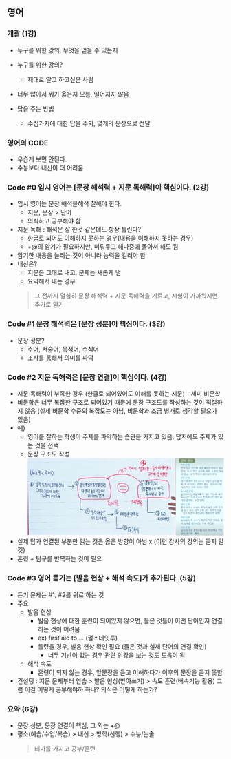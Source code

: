 ## 영어
### 개괄 (1강)
- 누구를 위한 강의, 무엇을 얻을 수 있는지
- 누구를 위한 강의?
  - 제대로 알고 하고싶은 사람
- 너무 많아서 뭐가 옳은지 모름, 떨어지지 않음

- 답을 주는 방법
  - 수십가지에 대한 답을 주되, 몇개의 문장으로 전달

### 영어의 CODE
- 우습게 보면 안된다.
- 수능보다 내신이 더 어려움

### Code #0 입시 영어는 [문장 해석력 + 지문 독해력]이 핵심이다. (2강)
  - 입시 영어는 문장 해석을해석 잘해야 한다.
    - 지문, 문장 > 단어
    - 의식하고 공부해야 함
  - 지문 독해 : 해석은 잘 한것 같은데도 항상 틀린다?
    - 한글로 되어도 이해하지 못하는 경우(내용을 이해하지 못하는 경우)
    - +@의 암기가 필요하지만, 미뤄두고 해나중에 몰아서 해도 됨
  - 암기한 내용을 늘리는 것이 아니라 능력을 길러야 함
  - 내신은?
    - 지문은 그대로 내고, 문제는 새롭게 냄
    - 요약해서 내는 경우
    > 그 전까지 열심히 문장 해석력 + 지문 독해력을 기르고, 시험이 가까워지면 추가로 암기

### Code #1 문장 해석력은 [문장 성분]이 핵심이다. (3강)
  - 문장 성분?
    - 주어, 서술어, 목적어, 수식어
    - 조사를 통해서 의미를 파악

### Code #2 지문 독해력은 [문장 연결]이 핵심이다. (4강)
  - 지문 독해력이 부족한 경우 (한글로 되어있어도 이해를 못하는 지문) - 세미 비문학
   - 비문학은 너무 복잡한 구조로 되어있기 때문에 문장 구조도를 작성하는 것이 적절하지 않음 (실제 비문학 수준의 복잡도는 아님, 비문학과 조금 별개로 생각할 필요가 있음)
  - 예)
    - 영어를 잘하는 학생이 주제를 파악하는 습관을 가지고 있음, 답지에도 주제가 있는 것을 선택
    - 문장 구조도 작성
    ![문장구조도](eng_image1.png)
  - 실제 답과 연결된 부분만 읽는 것은 옳은 방향이 아님 x (이런 강사의 강의는 듣지 말것)
  - 훈련 + 탐구를 반복하는 것이 필요

### Code #3 영어 듣기는 [발음 현상 + 해석 속도]가 추가된다. (5강)
  - 듣기 문제는 #1, #2를 귀로 하는 것
  - 주요
    - 발음 현상
      - 발음 현상에 대한 훈련이 되어있지 않으면, 들은 것들이 어떤 단어인지 연결하는 것이 어려움
      - ex) first aid to ... (펄스데잇투)
      - 틀렸을 경우, 발음 현상 확인 필요 (들은 것과 실제 단어의 연결 확인)
        - 너무 기반이 없는 경우 관련 인강을 보는 것도 도움이 됨
    - 해석 속도
      - 훈련이 되지 않는 경우, 앞문장을 듣고 이해하다가 이후의 문장을 듣지 못함
  - 컨설팅 : 지문 문제부터 연습 > 발음 현상(받아쓰기) > 속도 훈련(배속기능 활용)
그럼 이걸 어떻게 공부해야하 하나? 의식은 어떻게 하는가?

### 요약 (6강)
  - 문장 성분, 문장 연결이 핵심, 그 외는 +@
  - 평소(예습/수업/복습) > 내신 > 방학(선행) > 수능/논술
    > 테마를 가지고 공부/훈련
